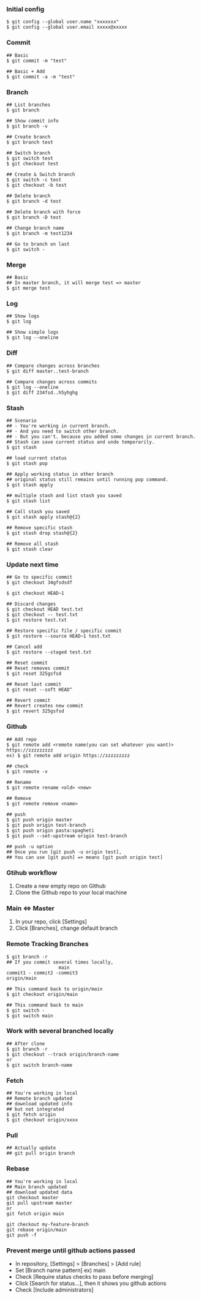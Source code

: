 ### Initial config
~~~
$ git config --global user.name "xxxxxxx"
$ git config --global user.email xxxxx@xxxxx
~~~

### Commit
~~~
## Basic
$ git commit -m "test"

## Basic + Add
$ git commit -a -m "test"
~~~

### Branch
~~~
## List branches
$ git branch

## Show commit info
$ git branch -v

## Create branch
$ git branch test

## Switch branch
$ git switch test
$ git checkout test

## Create & Switch branch
$ git switch -c test
$ git checkout -b test

## Delete branch
$ git branch -d test

## Delete branch with force
$ git branch -D test

## Change branch name
$ git branch -m test1234

## Go to branch on last
$ git switch -
~~~

### Merge
~~~
## Basic
## In master branch, it will merge test => master
$ git merge test
~~~

### Log
~~~
## Show logs
$ git log

## Show simple logs
$ git log --oneline
~~~

### Diff
~~~
## Compare changes across branches
$ git diff master..test-branch

## Compare changes across commits
$ git log --oneline
$ git diff 234fsd..h5yhghg
~~~

### Stash
~~~
## Scenario
## - You're working in current branch.
## - And you need to switch other branch.
## - But you can't. because you added some changes in current branch.
## Stash can save current status and undo temporarily.
$ git stash

## load current status
$ git stash pop

## Apply working status in other branch
## original status still remains until running pop command.
$ git stash apply

## multiple stash and list stash you saved
$ git stash list

## Call stash you saved
$ git stash apply stash@{2}

## Remove specific stash
$ git stash drop stash@{2}

## Remove all stash
$ git stash clear
~~~

### Update next time
~~~
## Go to specific commit
$ git checkout 34gfsdsdf

$ git checkout HEAD~1

## Discard changes
$ git checkout HEAD test.txt
$ git checkout -- test.txt
$ git restore test.txt

## Restore specific file / specific commit
$ git restore --source HEAD~1 test.txt

## Cancel add
$ git restore --staged test.txt

## Reset commit
## Reset removes commit
$ git reset 325gsfsd

## Reset last commit
$ git reset --soft HEAD^

## Revert commit
## Revert creates new commit
$ git revert 325gsfsd
~~~

### Github
~~~
## Add repo
$ git remote add <remote name(you can set whatever you want)> https://zzzzzzzzz
ex) $ git remote add origin https://zzzzzzzzz

## check
$ git remote -v

## Rename
$ git remote rename <old> <new>

## Remove
$ git remote remove <name>
~~~

~~~
## push
$ git push origin master
$ git push origin test-branch
$ git push origin pasta:spagheti
$ git push --set-upstream origin test-branch

## push -u option
## Once you run [git push -u origin test],
## You can use [git push] => means [git push origin test]
~~~

### Gtihub workflow
1. Create a new empty repo on Github
2. Clone the Github repo to your local machine

### Main <=> Master
1. In your repo, click [Settings]
2. Click [Branches], change default branch

### Remote Tracking Branches
~~~
$ git branch -r
## If you commit several times locally,
                   main
commit1 - commit2 -commit3
origin/main

## This command back to origin/main
$ git checkout origin/main

## This command back to main
$ git switch -
$ git switch main
~~~

### Work with several branched locally
~~~
## After clone
$ git branch -r
$ git checkout --track origin/branch-name
or
$ git switch branch-name
~~~

### Fetch
~~~
## You're working in local
## Remote branch updated
## download updated info
## but not integrated
$ git fetch origin
$ git checkout origin/xxxx
~~~

### Pull
~~~
## Actually update
## git pull origin branch
~~~

### Rebase
~~~
## You're working in local
## Main branch updated
## download updated data
git checkout master
git pull upstream master
or
git fetch origin main

git checkout my-feature-branch
git rebase origin/main
git push -f
~~~

### Prevent merge until github actions passed
- In repository, [Settings] > [Branches] > [Add rule]
- Set [Branch name pattern] ex) main
- Check [Require status checks to pass before merging]
- Click [Search for status...], then it shows you github actions
- Check [Include administrators]
